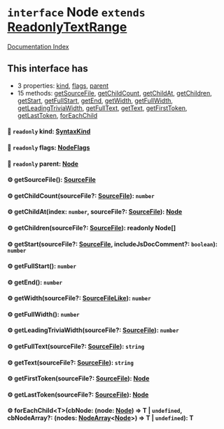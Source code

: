 # `interface` Node `extends` [ReadonlyTextRange](../interface.ReadonlyTextRange/README.md)

[Documentation Index](../README.md)

## This interface has

- 3 properties:
[kind](#-readonly-kind-syntaxkind),
[flags](#-readonly-flags-nodeflags),
[parent](#-readonly-parent-node)
- 15 methods:
[getSourceFile](#-getsourcefile-sourcefile),
[getChildCount](#-getchildcountsourcefile-sourcefile-number),
[getChildAt](#-getchildatindex-number-sourcefile-sourcefile-node),
[getChildren](#-getchildrensourcefile-sourcefile-readonly-node),
[getStart](#-getstartsourcefile-sourcefile-includejsdoccomment-boolean-number),
[getFullStart](#-getfullstart-number),
[getEnd](#-getend-number),
[getWidth](#-getwidthsourcefile-sourcefilelike-number),
[getFullWidth](#-getfullwidth-number),
[getLeadingTriviaWidth](#-getleadingtriviawidthsourcefile-sourcefile-number),
[getFullText](#-getfulltextsourcefile-sourcefile-string),
[getText](#-gettextsourcefile-sourcefile-string),
[getFirstToken](#-getfirsttokensourcefile-sourcefile-node),
[getLastToken](#-getlasttokensourcefile-sourcefile-node),
[forEachChild](#-foreachchildtcbnode-node-node--t--undefined-cbnodearray-nodes-nodearraynode--t--undefined-t)


#### 📄 `readonly` kind: [SyntaxKind](../enum.SyntaxKind/README.md)



#### 📄 `readonly` flags: [NodeFlags](../enum.NodeFlags/README.md)



#### 📄 `readonly` parent: [Node](../interface.Node/README.md)



#### ⚙ getSourceFile(): [SourceFile](../interface.SourceFile/README.md)



#### ⚙ getChildCount(sourceFile?: [SourceFile](../interface.SourceFile/README.md)): `number`



#### ⚙ getChildAt(index: `number`, sourceFile?: [SourceFile](../interface.SourceFile/README.md)): [Node](../interface.Node/README.md)



#### ⚙ getChildren(sourceFile?: [SourceFile](../interface.SourceFile/README.md)): readonly Node\[]



#### ⚙ getStart(sourceFile?: [SourceFile](../interface.SourceFile/README.md), includeJsDocComment?: `boolean`): `number`



#### ⚙ getFullStart(): `number`



#### ⚙ getEnd(): `number`



#### ⚙ getWidth(sourceFile?: [SourceFileLike](../interface.SourceFileLike/README.md)): `number`



#### ⚙ getFullWidth(): `number`



#### ⚙ getLeadingTriviaWidth(sourceFile?: [SourceFile](../interface.SourceFile/README.md)): `number`



#### ⚙ getFullText(sourceFile?: [SourceFile](../interface.SourceFile/README.md)): `string`



#### ⚙ getText(sourceFile?: [SourceFile](../interface.SourceFile/README.md)): `string`



#### ⚙ getFirstToken(sourceFile?: [SourceFile](../interface.SourceFile/README.md)): [Node](../interface.Node/README.md)



#### ⚙ getLastToken(sourceFile?: [SourceFile](../interface.SourceFile/README.md)): [Node](../interface.Node/README.md)



#### ⚙ forEachChild\<T>(cbNode: (node: [Node](../interface.Node/README.md)) => T | `undefined`, cbNodeArray?: (nodes: [NodeArray](../interface.NodeArray/README.md)\<[Node](../interface.Node/README.md)>) => T | `undefined`): T



